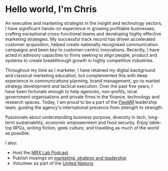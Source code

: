 # Hello world, I'm Chris

An executive and marketing strategist in the insight and technology sectors, I have significant hands-on experience in growing profitable businesses, crafting exceptional cross-functional teams and developing highly effective marketing strategies. My successful track record has driven accelerated customer acquisition, helped create nationally recognised communication campaigns and been key to customer-centric innovations. Recently, I have acted in advisory capacities to firms seeking to align people, product and systems to create breakthrough growth in highly competitive industries.

Throughout my time as I marketer, I have retained my digital background and classical marketing education, but complemented this with deep experience in communications planning, brand management, go-to market strategy development and tactical execution. Over the past five years, I have been fortunate enough to help agencies, non-profits, local government organisations and private firms in the finance, technology and research spaces. Today, I am proud to be a part of the <a href="https://www.flexmr.net">FlexMR</a> leadership team, guiding the agency's international presence from strength to strength.

Passionate about understanding business purpose, diversity in tech, long-term sustainability, economic empowerment and food security. Enjoy table-top RPGs, writing fiction, geek culture, and travelling as much of the world as possible.

I also:
- Host the <a href="https://resources.flexmr.net/mrx-lab-podcast">MRX Lab Podcast</a>
- Publish musings on <a href="https://chrismartin.pro">marketing, strategy and leadership</a>
- Volunteer as part of the <a href="https://www.onlinevolunteering.org/en">United Nations</a>

